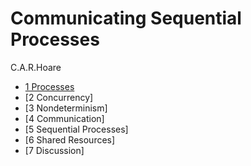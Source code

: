 # Communicating Sequential Processes

C.A.R.Hoare

- [1 Processes](chapter1.md)
- [2 Concurrency]
- [3 Nondeterminism]
- [4 Communication]
- [5 Sequential Processes]
- [6 Shared Resources]
- [7 Discussion]
